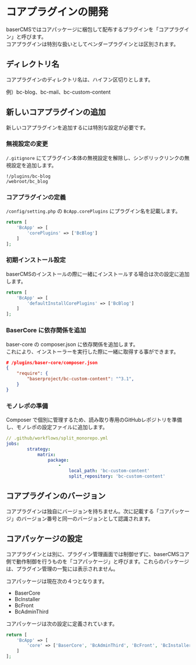 # コアプラグインの開発

baserCMSではコアパッケージに梱包して配布するプラグインを「コアプラグイン」と呼びます。  
コアプラグインは特別な扱いとしてベンダープラグインとは区別されます。

## ディレクトリ名
コアプラグインのディレクトリ名は、ハイフン区切りとします。

例）bc-blog、bc-mail、bc-custom-content


## 新しいコアプラグインの追加
新しいコアプラグインを追加するには特別な設定が必要です。

### 無視設定の変更
`/.gitignore` にてプラグイン本体の無視設定を解除し、シンボリックリンクの無視設定を追加します。
```shell
!/plugins/bc-blog
/webroot/bc_blog
```

### コアプラグインの定義
`/config/setting.php` の `BcApp.corePlugins` にプラグイン名を記載します。
```php
return [
    'BcApp' => [
        'corePlugins' => ['BcBlog']
    ]
];
```

### 初期インストール設定
baserCMSのインストールの際に一緒にインストールする場合は次の設定に追加します。
```php
return [
    'BcApp' => [
        'defaultInstallCorePlugins' => ['BcBlog']
    ]
];
```

### BaserCore に依存関係を追加
baser-core の composer.json に依存関係を追加します。  
これにより、インストーラーを実行した際に一緒に取得する事ができます。

```json
# /plugins/baser-core/composer.json
{
    "require": {
        "baserproject/bc-custom-content": "^3.1",
    }
}        
``` 



### モノレポの準備
Composer で個別に管理するため、読み取り専用のGitHubレポジトリを準備し、モノレポの設定ファイルに追加します。

```yml
// .github/workflows/split_monorepo.yml
jobs:
        strategy:
            matrix:
                package:
                    -
                        local_path: 'bc-custom-content'
                        split_repository: 'bc-custom-content'
```


## コアプラグインのバージョン
コアプラグインは独自にバージョンを持ちません。次に記載する「コアパッケージ」のバージョン番号と同一のバージョンとして認識されます。
 
## コアパッケージの設定
コアプラグインとは別に、プラグイン管理画面では制御せずに、baserCMSコア側で動作制御を行うものを「コアパッケージ」と呼びます。これらのパッケージは、プラグイン管理の一覧には表示されません。

コアパッケージは現在次の４つとなります。
- BaserCore
- BcInstaller
- BcFront
- BcAdminThird

コアパッケージは次の設定に定義されています。
```php
return [
    'BcApp' => [
        'core' => ['BaserCore', 'BcAdminThird', 'BcFront', 'BcInstaller'],
    ]
];        
```










